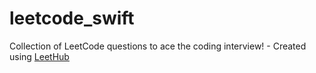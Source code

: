 # leetcode_swift
Collection of LeetCode questions to ace the coding interview! - Created using [LeetHub](https://github.com/QasimWani/LeetHub)
